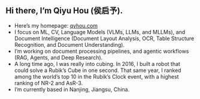 ## Hi there, I’m Qiyu Hou (侯启予).
- Here’s my homepage: [qyhou.com](https://qyhou.com)
- I focus on ML, CV, Language Models (VLMs, LLMs, and MLLMs), and Document Intelligence (Document Layout Analysis, OCR, Table Structure Recognition, and Document Understanding).
- I’m working on document processing pipelines, and agentic workflows (RAG, Agents, and Deep Research).
- A long time ago, I was really into cubing. In 2016, I built a robot that could solve a Rubik’s Cube in one second. That same year, I ranked among the world’s top 10 in the Rubik’s Clock event, with a highest ranking of NR-2 and AsR-3.
- I’m currently based in Nanjing, Jiangsu, China.
